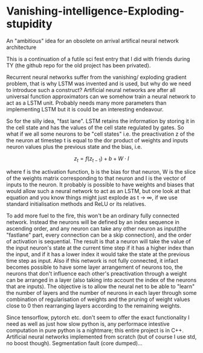 # Vanishing-intelligence-Exploding-stupidity
An "ambitious" idea for an obsolete on arrival artifical neural network architecture

This is a continuation of a futile sci fest entry that I did with friends during TY (the github repo for the old project has been privated).

Recurrent neural networks suffer from the vanishing/ exploding gradient problem, that is why LSTM was invented and is used, but why do we need to introduce such a construct? Artificial neural networks are after all universal function approximators can we somehow train a neural network to act as a LSTM unit. Probably needs many more parameters than implementing LSTM but it is could be an interesting endeavour.

So for the silly idea, "fast lane". LSTM retains the information by storing it in the cell state and has the values of the cell state regulated by gates. So what if we all some neurons to be "cell states" i.e. the preactivation z of the the neuron at timestep t is equal to the dor product of weights and inputs neuron values plus the previous state and the bias,
i.e. 
```math
z_t = f(z_{t-1}) + b + W \cdot I
```
where f is the activation function, b is the bias for that neuron, W is the slice of the weights matrix corresponding to that neuron and I is the vector of inputs to the neuron.
It probably is possible to have weights and biases that would allow such a neural network to act as an LSTM, but one look at that equation and you know things might just explode as t -> ∞, if we use standard initialisation methods and ReLU or its relatives. 

To add more fuel to the fire, this won't be an ordinary fully connected network. Instead the neurons will be defined by an index sequence in ascending order, and any neuron can take any other neuron as input(the "fastlane" part, every connection can be a skip connection), and the order of activation is sequential. The result is that a neuron will take the value of the input neuron's state at the current time step if it has a higher index than the input, and if it has a lower index it would take the state at the previous time step as input. Also if this network is not fully connected, it infact becomes possible to have some layer arrangement of neurons too, the neurons that don't influence each other's preactivation through a weight can be arranged in a layer (also taking into account the index of the neurons that are inputs). The objective is to allow the neural net to be able to "learn" the number of layers and the number of neurons in each layer through some combination of regularisation of weights and the pruning of weight values close to 0 then rearranging layers according to the remaining weights.

Since tensorflow, pytorch etc. don't seem to offer the exact functionality I need as well as just how slow python is, any performace intestive computation in pure python is a nightmare; this entire project is in C++. Artificial neural networks implemented from scratch (but of course I use std, no boost though). Segmentation fault (core dumped)...
